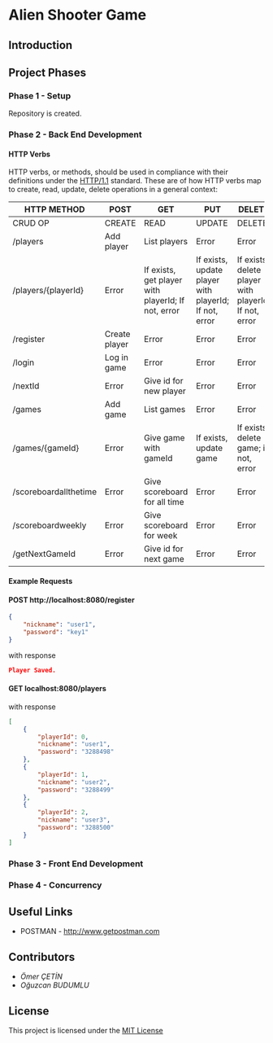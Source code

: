 # Alien Shooter Game



## Introduction



## Project Phases

### Phase 1 - Setup 

Repository is created.

### Phase 2 - Back End Development

#### HTTP Verbs

HTTP verbs, or methods, should be used in compliance with their definitions under the [HTTP/1.1](http://www.w3.org/Protocols/rfc2616/rfc2616-sec9.html) standard.
These are of how HTTP verbs map to create, read, update, delete operations in a general context:


| HTTP METHOD | POST            | GET       | PUT         | DELETE |
| ----------- | --------------- | --------- | ----------- | ------ |
| CRUD OP     | CREATE          | READ      | UPDATE      | DELETE |
| /players    | Add player | List players | Error | Error |
| /players/{playerId}  | Error   | If exists, get player with playerId; If not, error| If exists, update player with playerId; If not, error | If exists, delete player with playerId; If not, error |
| /register    | Create player | Error | Error | Error |
| /login    |  Log in game | Error | Error | Error |
| /nextId    | Error | Give id for new player | Error | Error |
| /games    | Add game | List games | Error | Error |
| /games/{gameId}    |  Error | Give game with gameId | If exists, update game | If exists, delete game; if not, error |
| /scoreboardallthetime    | Error | Give scoreboard for all time | Error | Error |
| /scoreboardweekly    | Error | Give scoreboard for week | Error | Error |
| /getNextGameId    | Error | Give id for next game | Error | Error |


#### Example Requests

#### POST http://localhost:8080/register
```json
{
	"nickname": "user1",
	"password": "key1"
}
```

with response

```json
Player Saved.
```


#### GET localhost:8080/players

with response

```json
[
    {
        "playerId": 0,
        "nickname": "user1",
        "password": "3288498"
    },
    {
        "playerId": 1,
        "nickname": "user2",
        "password": "3288499"
    },
    {
        "playerId": 2,
        "nickname": "user3",
        "password": "3288500"
    }
]
```








### Phase 3 - Front End Development 



### Phase 4 - Concurrency 


## Useful Links

- POSTMAN - http://www.getpostman.com



## Contributors

* *Ömer ÇETİN*
* *Oğuzcan BUDUMLU*


## License


This project is licensed under the [MIT License](http://opensource.org/licenses/MIT)
